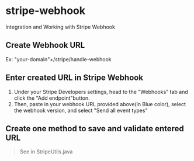 # stripe-webhook
Integration and Working with Stripe Webhook

## Create Webhook URL
Ex: "your-domain"+/stripe/handle-webhook

## Enter created URL in Stripe Webhook
1. Under your Stripe Developers settings, head to the "Webhooks" tab and click the "Add endpoint"button.
2. Then, paste in your webhook URL provided above(in Blue color), select the webhook version, and select "Send all event types"

## Create one method to save and validate entered URL
> See in StripeUtils.java
